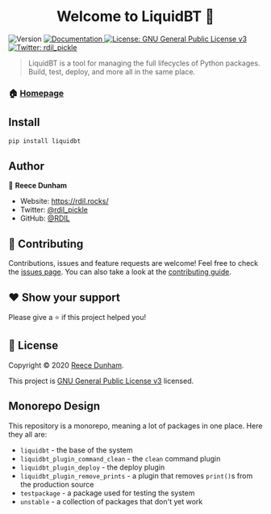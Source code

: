 <h1 align="center">Welcome to LiquidBT 👋</h1>
<p>
  <img alt="Version" src="https://img.shields.io/badge/version-0.1.0-blue.svg?cacheSeconds=2592000" />
  <a href="https://docs.rdil.rocks" target="_blank">
    <img alt="Documentation" src="https://img.shields.io/badge/documentation-yes-brightgreen.svg" />
  </a>
  <a href="https://gnu.org/licenses/" target="_blank">
    <img alt="License: GNU General Public License v3" src="https://img.shields.io/badge/License-GNU General Public License v3-yellow.svg" />
  </a>
  <a href="https://twitter.com/rdil_pickle" target="_blank">
    <img alt="Twitter: rdil_pickle" src="https://img.shields.io/twitter/follow/rdil_pickle.svg?style=social" />
  </a>
</p>

> LiquidBT is a tool for managing the full lifecycles of Python packages.
> Build, test, deploy, and more all in the same place.

### 🏠 [Homepage](https://docs.rdil.rocks/libraries/liquidbt/)

## Install

```sh
pip install liquidbt
```

## Author

👤 **Reece Dunham**

* Website: https://rdil.rocks/
* Twitter: [@rdil_pickle](https://twitter.com/rdil_pickle)
* GitHub: [@RDIL](https://github.com/RDIL)

## 🤝 Contributing

Contributions, issues and feature requests are welcome!
Feel free to check the [issues page](https://github.com/RDIL/liquidbt).
You can also take a look at the [contributing guide](https://docs.rdil.rocks).

## ❤️ Show your support

Please give a ⭐️ if this project helped you!

## 📝 License

Copyright © 2020 [Reece Dunham](https://github.com/RDIL).

This project is [GNU General Public License v3](https://gnu.org/licenses/) licensed.

## Monorepo Design

This repository is a monorepo, meaning a lot of packages in one place. Here they all are:

* `liquidbt` - the base of the system
* `liquidbt_plugin_command_clean` - the `clean` command plugin
* `liquidbt_plugin_deploy` - the deploy plugin
* `liquidbt_plugin_remove_prints` - a plugin that removes `print()`s from the production source
* `testpackage` - a package used for testing the system
* `unstable` - a collection of packages that don't yet work
